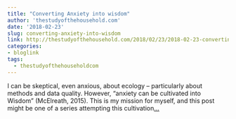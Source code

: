 ```yaml
---
title: "Converting Anxiety into wisdom"
author: 'thestudyofthehousehold.com'
date: '2018-02-23'
slug: converting-anxiety-into-wisdom
link: http://thestudyofthehousehold.com/2018/02/23/2018-02-23-converting-anxiety-into-wisdom-robust-while-uncertain/
categories:
- bloglink
tags:
  - thestudyofthehouseholdcom
---
```


I can be skeptical, even anxious, about ecology – particularly about methods and data quality. However, “anxiety can be cultivated into Wisdom” (McElreath, 2015). This is my mission for myself, and this post might be one of a series attempting this cultivation[... <i class="fas fa-external-link-alt"></i>](http://thestudyofthehousehold.com/2018/02/23/2018-02-23-converting-anxiety-into-wisdom-robust-while-uncertain/)

